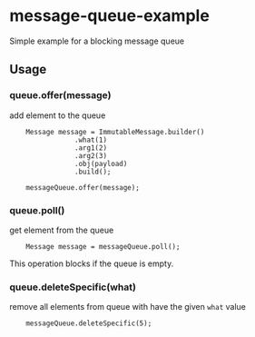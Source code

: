 # message-queue-example

Simple example for a blocking message queue

## Usage

### queue.offer(message)

add element to the queue

```
    Message message = ImmutableMessage.builder()
                .what(1)
                .arg1(2)
                .arg2(3)
                .obj(payload)
                .build();

    messageQueue.offer(message);
```

### queue.poll()

get element from the queue

```
    Message message = messageQueue.poll();
```

This operation blocks if the queue is empty.

### queue.deleteSpecific(what)

remove all elements from queue with have the given `what` value

```
    messageQueue.deleteSpecific(5);
```

